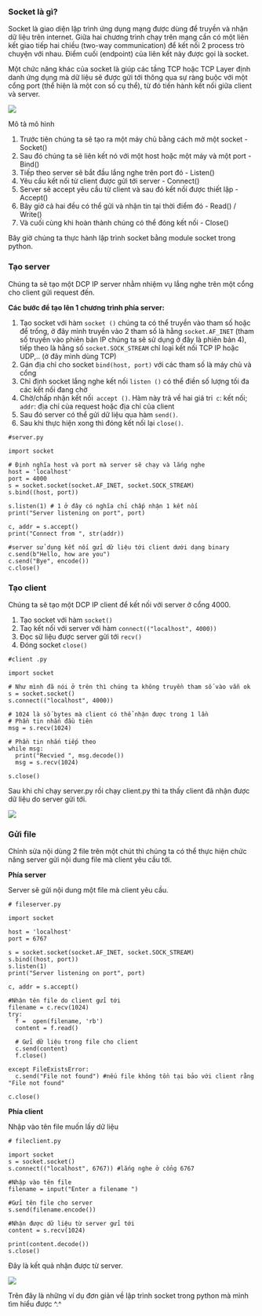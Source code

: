 ### Socket là gì?
Socket là giao diện lập trình ứng dụng mạng được dùng để truyền và nhận dữ liệu trên internet. Giữa hai chương trình chạy trên mạng cần có một liên kết giao tiếp hai chiều (two-way communication) để kết nối 2 process trò chuyện với nhau. Điểm cuối (endpoint) của liên kết này được gọi là socket.

Một chức năng khác của socket là giúp các tầng TCP hoặc TCP Layer định danh ứng dụng mà dữ liệu sẽ được gửi tới thông qua sự ràng buộc với một cổng port (thể hiện là một con số cụ thể), từ đó tiến hành kết nối giữa client và server.

![](https://images.viblo.asia/84423207-c33d-40cc-bcef-5953e8414de7.jpg)

Mô tả mô hình 
1. Trước tiên chúng ta sẽ tạo ra một máy chủ bằng cách mở một socket - Socket()
2. Sau đó chúng ta sẽ liên kết nó với một host hoặc một máy và một port - Bind()
3. Tiếp theo server sẽ bắt đầu lắng nghe trên port đó - Listen()
4. Yêu cầu kết nối từ client được gửi tới server  - Connect()
5. Server sẽ accept yêu cầu từ client và sau đó kết nối được thiết lập - Accept() 
6. Bây giờ cả hai đều có thể gửi và nhận tin tại thời điểm đó - Read() / Write()
7. Và cuối cùng khi hoàn thành chúng có thể  đóng kết nối - Close()

Bây giờ chúng ta thực hành lập trình socket bằng module socket trong python.<br>

### Tạo server 
Chúng ta sẽ tạo một DCP IP server nhằm nhiệm vụ lắng nghe trên một cổng cho client gửi request đến.<br>

**Các bước để tạo lên 1 chương trình phía server:**

1. Tạo socket với hàm `socket ()` chúng ta có thể truyền vào tham số hoặc để trống, ở đây mình truyền vào 2 tham số là hằng `socket.AF_INET` (tham số truyền vào phiên bản IP chúng ta sẽ sử dụng ở đây là phiên bản 4), tiếp theo là hằng số `socket.SOCK_STREAM`  chỉ loại kết nối TCP IP hoặc UDP,.. (ở đây mình dùng TCP)
2. Gán địa chỉ cho socket `bind(host, port)` với các tham số là máy chủ và cổng 
3. Chỉ định socket lắng nghe kết nối `listen ()` có thể điền số lượng tối đa các kết nối đang chờ
4. Chờ/chấp nhận kết nối` accept ()`. Hàm này trả về hai giá tri` c`: kết nối; `addr`: địa chỉ của request hoặc địa chỉ của client
5. Sau đó server có thể gửi dữ liệu qua hàm `send()`.
6. Sau khi thực hiện xong thì đóng kết nối lại `close()`.


```
#server.py 

import socket 

# Định nghĩa host và port mà server sẽ chạy và lắng nghe
host = 'localhost'
port = 4000
s = socket.socket(socket.AF_INET, socket.SOCK_STREAM)
s.bind((host, port))

s.listen(1) # 1 ở đây có nghĩa chỉ chấp nhận 1 kết nối
print("Server listening on port", port)

c, addr = s.accept()
print("Connect from ", str(addr))

#server sử dụng kết nối gửi dữ liệu tới client dưới dạng binary
c.send(b"Hello, how are you")
c.send("Bye", encode())
c.close()
```
### Tạo client  

Chúng ta sẽ tạo một DCP IP client để kết nối với server ở cổng 4000. 

1. Tạo socket với hàm `socket()`
2. Taọ kết nối với server với hàm `connect(("localhost", 4000))`
3. Đọc sữ liệu được server gửi tới `recv()`
4. Đóng socket `close()`
```
#client .py

import socket 

# Như mình đã nói ở trên thì chúng ta không truyền tham số vào vẫn ok
s = socket.socket()
s.connect(("localhost", 4000)) 

# 1024 là số bytes mà client có thể nhận được trong 1 lần
# Phần tin nhắn đầu tiên
msg = s.recv(1024)

# Phần tin nhắn tiếp theo 
while msg:
  print("Recvied ", msg.decode())
  msg = s.recv(1024)

s.close()
```

Sau khi chỉ chạy server.py rồi chạy client.py thì ta thấy client đã nhận được dữ liệu do server gửi tới.

![](https://images.viblo.asia/1526c881-5c0e-423d-bc77-15b323f24153.png)

### Gửi file 

Chỉnh sửa nội dùng 2 file trên một chút thì chúng ta có thể thực hiện chức năng server gửi nội dung file mà client yêu cầu tới.

**Phía server**

Server sẽ gửi nội dung một file mà client yêu cầu.<br>

```
# fileserver.py

import socket 

host = 'localhost'
port = 6767

s = socket.socket(socket.AF_INET, socket.SOCK_STREAM)
s.bind((host, port))
s.listen(1)
print("Server listening on port", port)

c, addr = s.accept()

#Nhận tên file do client gửi tới
filename = c.recv(1024)
try:
  f =  open(filename, 'rb')
  content = f.read()
  
  # Gửi dữ liệu trong file cho client
  c.send(content)
  f.close()
  
except FileExistsError:
  c.send("File not found") #nếu file không tồn tại bảo với client rằng "File not found"
  
c.close()
```

**Phía client**

Nhập vào tên file muốn lấy dữ liệu

```
# fileclient.py

import socket 
s = socket.socket()
s.connect(("localhost", 6767)) #lắng nghe ở cổng 6767

#Nhập vào tên file 
filename = input("Enter a filename ")

#Gửi tên file cho server
s.send(filename.encode())

#Nhận được dữ liệu từ server gửi tới
content = s.recv(1024)

print(content.decode())
s.close()
```

Đây là kết quả nhận được từ server.

![](https://images.viblo.asia/40b89352-7b0b-4e12-ac70-c1c0a3799698.png)

 Trên đây là những ví dụ đơn giản về lập trình socket trong python mà mình tìm hiểu được ^.^